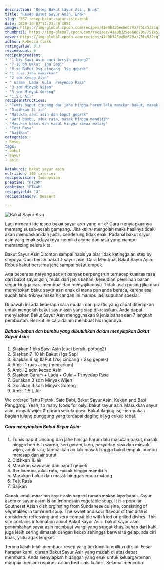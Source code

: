 ```yaml
---
description: "Resep Bakut Sayur Asin, Enak"
title: "Resep Bakut Sayur Asin, Enak"
slug: 3337-resep-bakut-sayur-asin-enak
date: 2020-10-07T12:23:48.405Z
image: https://img-global.cpcdn.com/recipes/41e0b325ee6e679a/751x532cq70/bakut-sayur-asin-foto-resep-utama.jpg
thumbnail: https://img-global.cpcdn.com/recipes/41e0b325ee6e679a/751x532cq70/bakut-sayur-asin-foto-resep-utama.jpg
cover: https://img-global.cpcdn.com/recipes/41e0b325ee6e679a/751x532cq70/bakut-sayur-asin-foto-resep-utama.jpg
author: Rebecca Clark
ratingvalue: 3.3
reviewcount: 6
recipeingredient:
- "1 bks Sawi Asin cuci bersih potong2"
- "7-10 bh Bakut  Iga Sapi"
- "6 sg BaPut 2sg cincang  3sg geprek"
- "1 ruas Jahe memarkan"
- "2 sdm Kecap Asin"
- " Garam  Lada  Gula  Penyedap Rasa"
- "3 sdm Minyak Wijen"
- "3 sdm Minyak Goreng"
- "1.5 L Air"
recipeinstructions:
- "Tumis baput cincang dan jahe hingga harum lalu masukan bakut, masak hingga berubah warna, beri garam, lada, penyedap rasa dan minyak wijen, aduk rata, tambahkan air lalu masak hingga bakut empuk, bumbu meresap dan air surut"
- "Didihkan 1L air"
- "Masukan sawi asin dan baput geprek"
- "Beri bumbu, aduk rata, masak hingga mendidih"
- "Masukan bakut dan masak hingga semua matang"
- "Test Rasa"
- "Sajikan"
categories:
- Resep
tags:
- bakut
- sayur
- asin

katakunci: bakut sayur asin 
nutrition: 198 calories
recipecuisine: Indonesian
preptime: "PT29M"
cooktime: "PT44M"
recipeyield: "3"
recipecategory: Dessert

---
```



![Bakut Sayur Asin](https://img-global.cpcdn.com/recipes/41e0b325ee6e679a/751x532cq70/bakut-sayur-asin-foto-resep-utama.jpg)

Lagi mencari ide resep bakut sayur asin yang unik? Cara menyiapkannya memang susah-susah gampang. Jika keliru mengolah maka hasilnya tidak akan memuaskan dan justru cenderung tidak enak. Padahal bakut sayur asin yang enak selayaknya memiliki aroma dan rasa yang mampu memancing selera kita.

Bakut Sayur Asin Ditonton sampai habis ya biar tidak ketinggalan step by stepnya. Cuci bersih bakut &amp; sayur asin. Cara Membuat Bakut Sayur Asin: Rebus bakut bersama jahe sampai bakut empuk.

Ada beberapa hal yang sedikit banyak berpengaruh terhadap kualitas rasa dari bakut sayur asin, mulai dari jenis bahan, kemudian pemilihan bahan segar hingga cara membuat dan menyajikannya. Tidak usah pusing jika mau menyiapkan bakut sayur asin enak di mana pun anda berada, karena asal sudah tahu triknya maka hidangan ini mampu jadi suguhan spesial.


Di bawah ini ada beberapa cara mudah dan praktis yang dapat diterapkan untuk mengolah bakut sayur asin yang siap dikreasikan. Anda dapat menyiapkan Bakut Sayur Asin menggunakan 9 jenis bahan dan 7 langkah pembuatan. Berikut ini cara dalam membuat hidangannya.

<!--inarticleads1-->

##### Bahan-bahan dan bumbu yang dibutuhkan dalam menyiapkan Bakut Sayur Asin:

1. Siapkan 1 bks Sawi Asin (cuci bersih, potong2)
1. Siapkan 7-10 bh Bakut / Iga Sapi
1. Siapkan 6 sg BaPut (2sg cincang + 3sg geprek)
1. Ambil 1 ruas Jahe (memarkan)
1. Ambil 2 sdm Kecap Asin
1. Siapkan  Garam + Lada + Gula + Penyedap Rasa
1. Gunakan 3 sdm Minyak Wijen
1. Gunakan 3 sdm Minyak Goreng
1. Ambil 1.5 L Air


We ordered Tahu Pletok, Sate Babi, Bakut Sayur Asin, Kekian and Babi Panggang. Yeah, so many foods for only. bakut sayur asin. Masukkan sayur asin, minyak wijen &amp; garam secukupnya. Bakut daging isi, merupakan bagian tulang punggung yang terdapat daging isi yg cukup tebal. 

<!--inarticleads2-->

##### Cara menyiapkan Bakut Sayur Asin:

1. Tumis baput cincang dan jahe hingga harum lalu masukan bakut, masak hingga berubah warna, beri garam, lada, penyedap rasa dan minyak wijen, aduk rata, tambahkan air lalu masak hingga bakut empuk, bumbu meresap dan air surut
1. Didihkan 1L air
1. Masukan sawi asin dan baput geprek
1. Beri bumbu, aduk rata, masak hingga mendidih
1. Masukan bakut dan masak hingga semua matang
1. Test Rasa
1. Sajikan


Cocok untuk masakan sayur asin seperti rumah makan lapo batak. Sayur asem or sayur asam is an Indonesian vegetable soup. It is a popular Southeast Asian dish orginating from Sundanese cuisine, consisting of vegetables in tamarind soup. The sweet and sour flavour of this dish is considered refreshing and very compatible with fried or grilled dishes. This site contains information about Bakut Sayur Asin. bakut sayur asin. penambahan sayur asin membuat wangi yang sangat khas. bahan dari kaki. juga lebih sering dimasak dengan kecap sehingga berwarna gelap. ada ciri khas, yaitu agak lengket. 

Terima kasih telah membaca resep yang tim kami tampilkan di sini. Besar harapan kami, olahan Bakut Sayur Asin yang mudah di atas dapat membantu Anda menyiapkan hidangan yang enak untuk keluarga/teman maupun menjadi inspirasi dalam berbisnis kuliner. Selamat mencoba!
